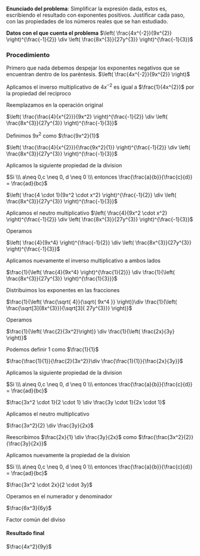 
**Enunciado del problema**: Simplificar la expresión dada, estos es, escribiendo el resultado con exponentes positivos. Justificar cada paso, con las propiedades de los números reales que se han estudiado.

**Datos con el que cuenta el problema**
$\left( \frac{4x^{-2}}{9x^{2}} \right)^{\frac{-1}{2}} \div \left( \frac{8x^{3}}{27y^{3}} \right)^{\frac{-1}{3}}$


### Procedimiento

Primero que nada debemos despejar los exponentes negativos que se encuentran dentro de los paréntesis. $\left( \frac{4x^{-2}}{9x^{2}} \right)$

Aplicamos el inverso multiplicativo de $4x^{-2}$ es igual a $\frac{1}{4x^{2}}$ por la propiedad del reciproco

Reemplazamos en la operación original

$\left( \frac{\frac{4}{x^{2}}}{9x^2} \right)^{\frac{-1}{2}} \div \left( \frac{8x^{3}}{27y^{3}} \right)^{\frac{-1}{3}}$ 

Definimos $9x^2$ como $\frac{9x^2}{1}$

$\left( \frac{\frac{4}{x^{2}}}{\frac{9x^2}{1}} \right)^{\frac{-1}{2}} \div \left( \frac{8x^{3}}{27y^{3}} \right)^{\frac{-1}{3}}$ 

Aplicamos la siguiente propiedad de la division 

$Si \\\ a\neq 0,c \neq 0, d \neq 0 \\\ entonces \frac{\frac{a}{b}}{\frac{c}{d}} = \frac{ad}{bc}$

$\left( \frac{4 \cdot 1}{9x^2 \cdot x^2} \right)^{\frac{-1}{2}} \div \left( \frac{8x^{3}}{27y^{3}} \right)^{\frac{-1}{3}}$ 

Aplicamos el neutro multiplicativo
$\left( \frac{4}{9x^2 \cdot x^2} \right)^{\frac{-1}{2}} \div \left( \frac{8x^{3}}{27y^{3}} \right)^{\frac{-1}{3}}$ 

Operamos

$\left( \frac{4}{9x^4} \right)^{\frac{-1}{2}} \div \left( \frac{8x^{3}}{27y^{3}} \right)^{\frac{-1}{3}}$ 


Aplicamos nuevamente el inverso multiplicativo a ambos lados

$\frac{1}{\left( \frac{4}{9x^4} \right)^{\frac{1}{2}}} \div \frac{1}{\left( \frac{8x^{3}}{27y^{3}} \right)^{\frac{1}{3}}}$ 

Distribuimos los exponentes en las fracciones 

$\frac{1}{\left( \frac{\sqrt{ 4}}{\sqrt{ 9x^4 }} \right)}\div \frac{1}{\left( \frac{\sqrt[3]{8x^{3}}}{\sqrt[3]{  27y^{3}}} \right)}$

Operamos


$\frac{1}{\left( \frac{2}{3x^2}\right)} \div \frac{1}{\left( \frac{2x}{3y} \right)}$

Podemos definir 1 como  $\frac{1}{1}$

$\frac{\frac{1}{1}}{\frac{2}{3x^2}}\div \frac{\frac{1}{1}}{\frac{2x}{3y}}$

Aplicamos la siguiente propiedad de la division 

$Si \\\ a\neq 0,c \neq 0, d \neq 0 \\\ entonces \frac{\frac{a}{b}}{\frac{c}{d}} = \frac{ad}{bc}$

$\frac{3x^2 \cdot 1}{2 \cdot 1} \div \frac{3y \cdot 1}{2x \cdot 1}$

Aplicamos el neutro multiplicativo

$\frac{3x^2}{2} \div \frac{3y}{2x}$

Reescribimos $\frac{2x}{1} \div \frac{3y}{2x}$ como $\frac{\frac{3x^2}{2}}{\frac{3y}{2x}}$

Aplicamos nuevamente la propiedad de la division 

$Si \\\ a\neq 0,c \neq 0, d \neq 0 \\\ entonces \frac{\frac{a}{b}}{\frac{c}{d}} = \frac{ad}{bc}$

$\frac{3x^2 \cdot 2x}{2 \cdot 3y}$

Operamos en el numerador y denominador

$\frac{6x^3}{6y}$

Factor común del diviso 

#### Resultado final 

$\frac{4x^2}{9y}$
